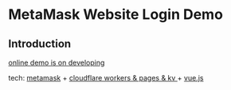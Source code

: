 # MetaMask Website Login Demo

## Introduction

[online demo is on developing](https://metamasklogin.pages.dev)

tech: [metamask](https://metamask.io) + [cloudflare workers & pages & kv ](https://cloudflare.com) + [vue.js](https://vuejs.org/)
